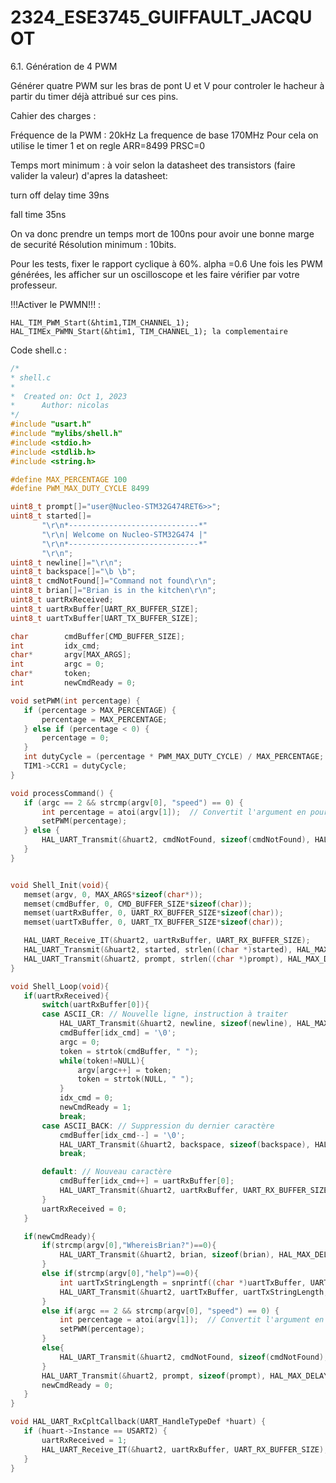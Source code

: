 # 2324_ESE3745_GUIFFAULT_JACQUOT


6.1. Génération de 4 PWM

Générer quatre PWM sur les bras de pont U et V pour controler le hacheur à partir du timer déjà attribué sur ces pins.

Cahier des charges :

Fréquence de la PWM : 20kHz
La frequence de base 170MHz
Pour cela on utilise le timer 1 et on regle ARR=8499 PRSC=0

Temps mort minimum : à voir selon la datasheet des transistors (faire valider la valeur)
d'apres la datasheet:

turn off delay time 39ns

fall time 35ns

On va donc prendre un temps mort de 100ns pour avoir une bonne marge de securité
Résolution minimum : 10bits.

Pour les tests, fixer le rapport cyclique à 60%.
alpha =0.6
Une fois les PWM générées, les afficher sur un oscilloscope et les faire vérifier par votre professeur.

!!!Activer le PWMN!!! :

	HAL_TIM_PWM_Start(&htim1,TIM_CHANNEL_1);
	HAL_TIMEx_PWMN_Start(&htim1, TIM_CHANNEL_1); la complementaire



 Code shell.c : 

 ```C
 /*
 * shell.c
 *
 *  Created on: Oct 1, 2023
 *      Author: nicolas
 */
#include "usart.h"
#include "mylibs/shell.h"
#include <stdio.h>
#include <stdlib.h>
#include <string.h>

#define MAX_PERCENTAGE 100
#define PWM_MAX_DUTY_CYCLE 8499

uint8_t prompt[]="user@Nucleo-STM32G474RET6>>";
uint8_t started[]=
		"\r\n*-----------------------------*"
		"\r\n| Welcome on Nucleo-STM32G474 |"
		"\r\n*-----------------------------*"
		"\r\n";
uint8_t newline[]="\r\n";
uint8_t backspace[]="\b \b";
uint8_t cmdNotFound[]="Command not found\r\n";
uint8_t brian[]="Brian is in the kitchen\r\n";
uint8_t uartRxReceived;
uint8_t uartRxBuffer[UART_RX_BUFFER_SIZE];
uint8_t uartTxBuffer[UART_TX_BUFFER_SIZE];

char	 	cmdBuffer[CMD_BUFFER_SIZE];
int 		idx_cmd;
char* 		argv[MAX_ARGS];
int		 	argc = 0;
char*		token;
int 		newCmdReady = 0;

void setPWM(int percentage) {
    if (percentage > MAX_PERCENTAGE) {
        percentage = MAX_PERCENTAGE;
    } else if (percentage < 0) {
        percentage = 0;
    }
    int dutyCycle = (percentage * PWM_MAX_DUTY_CYCLE) / MAX_PERCENTAGE;
    TIM1->CCR1 = dutyCycle;
}

void processCommand() {
    if (argc == 2 && strcmp(argv[0], "speed") == 0) {
        int percentage = atoi(argv[1]);  // Convertit l'argument en pourcentage
        setPWM(percentage);
    } else {
        HAL_UART_Transmit(&huart2, cmdNotFound, sizeof(cmdNotFound), HAL_MAX_DELAY);
    }
}


void Shell_Init(void){
	memset(argv, 0, MAX_ARGS*sizeof(char*));
	memset(cmdBuffer, 0, CMD_BUFFER_SIZE*sizeof(char));
	memset(uartRxBuffer, 0, UART_RX_BUFFER_SIZE*sizeof(char));
	memset(uartTxBuffer, 0, UART_TX_BUFFER_SIZE*sizeof(char));

	HAL_UART_Receive_IT(&huart2, uartRxBuffer, UART_RX_BUFFER_SIZE);
	HAL_UART_Transmit(&huart2, started, strlen((char *)started), HAL_MAX_DELAY);
	HAL_UART_Transmit(&huart2, prompt, strlen((char *)prompt), HAL_MAX_DELAY);
}

void Shell_Loop(void){
	if(uartRxReceived){
		switch(uartRxBuffer[0]){
		case ASCII_CR: // Nouvelle ligne, instruction à traiter
			HAL_UART_Transmit(&huart2, newline, sizeof(newline), HAL_MAX_DELAY);
			cmdBuffer[idx_cmd] = '\0';
			argc = 0;
			token = strtok(cmdBuffer, " ");
			while(token!=NULL){
				argv[argc++] = token;
				token = strtok(NULL, " ");
			}
			idx_cmd = 0;
			newCmdReady = 1;
			break;
		case ASCII_BACK: // Suppression du dernier caractère
			cmdBuffer[idx_cmd--] = '\0';
			HAL_UART_Transmit(&huart2, backspace, sizeof(backspace), HAL_MAX_DELAY);
			break;

		default: // Nouveau caractère
			cmdBuffer[idx_cmd++] = uartRxBuffer[0];
			HAL_UART_Transmit(&huart2, uartRxBuffer, UART_RX_BUFFER_SIZE, HAL_MAX_DELAY);
		}
		uartRxReceived = 0;
	}

	if(newCmdReady){
		if(strcmp(argv[0],"WhereisBrian?")==0){
			HAL_UART_Transmit(&huart2, brian, sizeof(brian), HAL_MAX_DELAY);
		}
		else if(strcmp(argv[0],"help")==0){
			int uartTxStringLength = snprintf((char *)uartTxBuffer, UART_TX_BUFFER_SIZE, "Print all available functions here\r\n");
			HAL_UART_Transmit(&huart2, uartTxBuffer, uartTxStringLength, HAL_MAX_DELAY);
		}
		else if(argc == 2 && strcmp(argv[0], "speed") == 0) {
	        int percentage = atoi(argv[1]);  // Convertit l'argument en pourcentage
	        setPWM(percentage);
		}
		else{
			HAL_UART_Transmit(&huart2, cmdNotFound, sizeof(cmdNotFound), HAL_MAX_DELAY);
		}
		HAL_UART_Transmit(&huart2, prompt, sizeof(prompt), HAL_MAX_DELAY);
		newCmdReady = 0;
	}
}

void HAL_UART_RxCpltCallback(UART_HandleTypeDef *huart) {
    if (huart->Instance == USART2) {
        uartRxReceived = 1;
        HAL_UART_Receive_IT(&huart2, uartRxBuffer, UART_RX_BUFFER_SIZE);
    }
}
```
